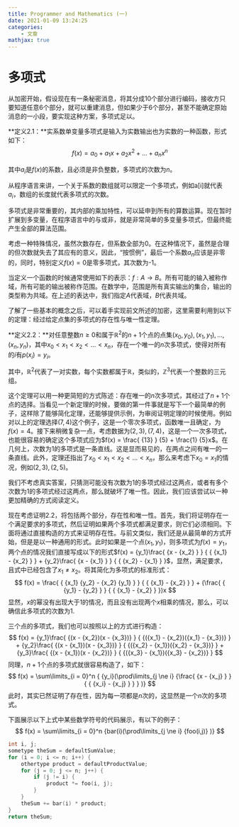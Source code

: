 ```yaml
---
title: Programmer and Mathematics (一)
date: 2021-01-09 13:24:25
categories:
    - 文章
mathjax: true
---
```


# 多项式

从加密开始，假设现在有一条秘密消息，将其分成10个部分进行编码，接收方只要知道任意6个部分，就可以重建消息，但如果少于6个部分，甚至不能确定原始消息的一小段，要实现这种方案，多项式足以。

<!-- more -->

**定义2.1：**实系数单变量多项式是输入为实数输出也为实数的一种函数，形式如下：
$$
f(x) = {a_0} + {a_1}x + {a_2}{x^2} + ... + {a_n}{x^n}
$$

其中${a_i}$是$f(x)$的系数，且必须是非负整数，多项式的次数为$n$。

从程序语言来讲，一个关于系数的数组就可以限定一个多项式，例如a[i]就代表${a_i}$，数组的长度就代表多项式的次数。

多项式是非常重要的，其内部的乘加特性，可以延申到所有的算数运算。现在暂时扩展到多变量，在程序语言中的与或非，就是非常简单的多变量多项式，但最终能产生全部的算法范围。

考虑一种特殊情况，虽然次数存在，但系数全部为0。在这种情况下，虽然是合理的但次数就失去了其应有的意义，因此，“按惯例”，最后一个系数${a_n}$应该是非零的，同时，特别定义$f(x) = 0$是零多项式，其次数为-1。

当定义一个函数的时候通常使用如下的表示：$f:A \to B$。所有可能的输入被称作域，所有可能的输出被称作范围。在数学中，范围是所有真实输出的集合，输出的类型称为共域。在上述的表达中，我们指定$A$代表域，$B$代表共域。

了解了一些基本的概念之后，可以着手实现前文所述的加密，这里需要利用到以下的定理：经过给定点集的多项式的存在性与唯一性定理。

**定义2.2：**对任意整数$n \ge 0$和属于$\mathbb{R}^{2}$的$n+1$个点的点集$({x_0},{y_0}),({x_1},{y_1}),...,({x_n},{y_n})$，其中${x_0} < {x_1} < {x_2} < ... < {x_n}$，存在一个唯一的$n$次多项式，使得对所有的$i$有$p({x_i}) = {y_i}$。

其中，$\mathbb{R}^{2}$代表了一对实数，每个实数都属于$\mathbb{R}$，类似的，$\mathbb{Z}^{3}$代表一个整数的三元组。

这个定理可以用一种更简短的方式陈述：存在唯一的$n$次多项式，其经过了$n+1$个点的选择。当看见一个新定理的时候，要做的第一件事就是写下一个最简单的例子，这样除了能够简化定理，还能够提供示例，为审阅证明定理的时候使用。例如对以上的定理选择$(7,4)$这个例子，这是一个零次多项式，函数唯一且确定，为$f(x)=4$。接下来稍微复杂一点，考虑数据为$(2,3),(7,4)$，这是一个一次多项式，也能很容易的确定这个多项式应为$f(x) = \frac{ {13} } {5} + \frac{1} {5}x$。在几何上，次数为1的多项式是一条直线。这是显而易见的，在两点之间有唯一的一条直线。此外，定理还指出了${x_0} < {x_1} < {x_2} < ... < {x_n}$，那么来考虑下${x_0} = {x_1}$的情况，例如$(2,3),(2,5)$。

我们不考虑真实答案，只猜测可能没有次数为1的多项式经过这两点，或者有多个次数为1的多项式经过这两点，那么就破坏了唯一性。因此，我们应该尝试以一种更加精确的方式阅读定义。

现在考虑证明2.2，将包括两个部分，存在性和唯一性。首先，我们将证明存在一个满足要求的多项式，然后证明如果两个多项式都满足要求，则它们必须相同。下面将通过直接构造的方式来证明存在性。与前文类似，我们还是从最简单的方式开始，但是是以一种通用的形式。此时如果是一个点$(x_1, y_1)$，则多项式为$f(x) = {y_1}$，两个点的情况我们直接写成以下的形式$f(x) = {y_1}\frac{ {x - {x_2} } } { { {x_1} - {x_2} } } + {y_2}\frac{ {x - {x_1} } } { { {x_2} - {x_1} } }$，显然，满足要求，且式中已经包含了${x_1} \ne {x_2}$。将其简化为多项式的标准形式：
$$
f(x) = \frac{ { {x_1} {y_2} - {x_2} {y_1} } } { { {x_1} - {x_2} } } + (\frac{ { {y_1} - {y_2} } } { { {x_1} - {x_2} } })x
$$
显然，$x$的幂没有出现大于1的情况，而且没有出现两个$x$相乘的情况，那么，可以确信此多项式的次数为1.

三个点的多项式，我们也可以按照以上的方式进行构造：
$$
f(x) = {y_1}\frac{ {(x - {x_2})(x - {x_3})} } { {({x_1} - {x_2})({x_1} - {x_3})}  } + {y_2}\frac{ {(x - {x_1})(x - {x_3})} } { {({x_2} - {x_1})({x_2} - {x_3})} } + {y_3}\frac{ {(x - {x_1})(x - {x_2})} } { {({x_3} - {x_1})({x_3} - {x_2})} }
$$
同理，$n+1$个点的多项式就很容易构造了，如下：
$$
f(x) = \sum\limits_{i = 0}^n { {y_i}(\prod\limits_{j \ne i} {\frac{ {x - {x_j} } } { { {x_i} - {x_j} } } } )}
$$
此时，其实已然证明了存在性，因为每一项都是$n$次的，这显然是一个$n$次的多项式。

下面展示以下上式中某些数学符号的代码展示，有以下的例子：
$$
f(x) = \sum\limits_{i = 0}^n {bar(i)(\prod\limits_{j \ne i} {foo(i,j)} )}
$$

```c++
int i, j;
sometype theSum = defaultSumValue;
for (i = 0; i <= n; i++) {
	othertype product = defaultProductValue;
	for (j = 0; j <= n; j++) {
		if (j != i) {
			product *= foo(i, j);
		}
	}
	theSum += bar(i) * product;
}
return theSum;
```

